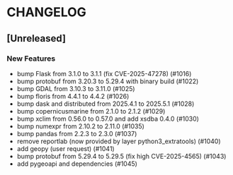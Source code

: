 # CHANGELOG

## [Unreleased]

### New Features

- bump Flask from 3.1.0 to 3.1.1 (fix CVE-2025-47278) (#1016)
- bump protobuf from 3.20.3 to 5.29.4 with binary build (#1022)
- bump GDAL from 3.10.3 to 3.11.0 (#1025)
- bump floris from 4.4.1 to 4.4.2 (#1026)
- bump dask and distributed from 2025.4.1 to 2025.5.1 (#1028)
- bump copernicusmarine from 2.1.0 to 2.1.2 (#1029)
- bump xclim from 0.56.0 to 0.57.0 and add xsdba 0.4.0 (#1030)
- bump numexpr from 2.10.2 to 2.11.0 (#1035)
- bump pandas from 2.2.3 to 2.3.0 (#1037)
- remove reportlab (now provided by layer python3_extratools) (#1040)
- add geopy (user request) (#1041)
- bump protobuf from 5.29.4 to 5.29.5 (fix high CVE-2025-4565) (#1043)
- add pygeoapi and dependencies (#1045)


